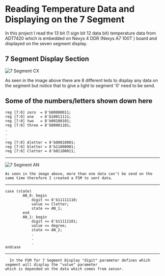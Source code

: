 # Reading Temperature Data and Displaying on the 7 Segment
  In this project I read the 13 bit (1 sign bit 12 data bit) temperature data from ADT7420 which is embedded on Nexys 4 DDR (Nexys A7 100T ) board and displayed on the
seven segment display.

## 7 Segment Display Section
![7 Segment CX](https://github.com/LyraN66/HDL---VHDL/assets/101515029/756ed35b-b12f-4dc6-b6a1-5927fb9402bc)
  
  As seen in the image above there are 8 different leds to display any data on the segment but notice that to give a light to segment '0' need to be send.
  
  Some of the numbers/letters shown down here
  ---
    reg [7:0] zero  = 8'b00000011;
    reg [7:0] one   = 8'b10011111;
    reg [7:0] two   = 8'b00100101; 
    reg [7:0] three = 8'b00001101;
    .
    .
    .
    reg [7:0] Aletter = 8'b00010001;    
    reg [7:0] bletter = 8'b11000001;    
    reg [7:0] Cletter = 8'b01100011;
  ---

  ![7 Segment AN](https://github.com/LyraN66/HDL---VHDL/assets/101515029/f2d0ab6f-b56f-4f49-b0c0-1b4cca9b0403)

    As seen in the image above, more than one data can't be send on the same time therefore I created a FSM to sent data.

  ---
    case (state)
            AN_0: begin
                digit <= 8'b11111110; 
                value <= Cletter;
                state <= AN_1;
            end
            AN_1: begin
                digit <= 8'b11111101;
                value <= degree;
                state <= AN_2;
                .
                .
                .
    endcase
  ---

      In the FSM for 7 Segment Display "digit" parameter defines which segment will display the "value" parameter 
    which is depended on the data which comes from sensor.
